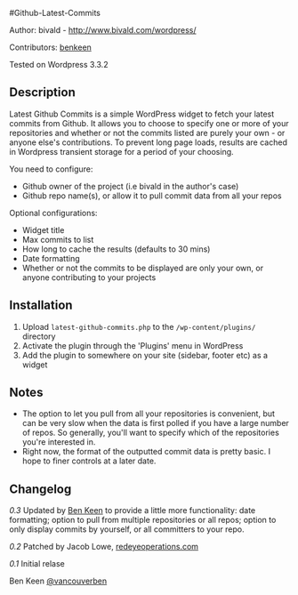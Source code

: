 #Github-Latest-Commits

Author: bivald - http://www.bivald.com/wordpress/

Contributors: [benkeen](https://github.com/benkeen)

Tested on Wordpress 3.3.2

## Description
Latest Github Commits is a simple WordPress widget to fetch your latest commits from Github. It allows you to choose to specify one or more of your repositories and whether or not the commits listed are purely your own - or anyone else's contributions. To prevent long page loads, results are cached in Wordpress transient storage for a period of your choosing.

You need to configure:
* Github owner of the project (i.e bivald in the author's case)
* Github repo name(s), or allow it to pull commit data from all your repos

Optional configurations:
* Widget title
* Max commits to list
* How long to cache the results (defaults to 30 mins)
* Date formatting
* Whether or not the commits to be displayed are only your own, or anyone contributing to your projects

## Installation
1. Upload `latest-github-commits.php` to the `/wp-content/plugins/` directory
1. Activate the plugin through the 'Plugins' menu in WordPress
1. Add the plugin to somewhere on your site (sidebar, footer etc) as a widget

## Notes
* The option to let you pull from all your repositories is convenient, but can be very slow when the data is first polled if you have a large number of repos. So generally, you'll want to specify which of the repositories you're interested in.
* Right now, the format of the outputted commit data is pretty basic. I hope to finer controls at a later date.

## Changelog

_0.3_
Updated by [Ben Keen](https://github.com/benkeen) to provide a little more functionality: date formatting; option to pull from multiple repositories or all repos; option to only display commits by yourself, or all committers to your repo.

_0.2_
Patched by Jacob Lowe, [redeyeoperations.com](http://redeyeoperations.com)

_0.1_
Initial relase

Ben Keen
[@vancouverben](https://twitter.com/#!/vancouverben)